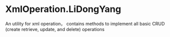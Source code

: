 # XmlOperation.LiDongYang
An utility for xml operation， contains methods to implement all basic CRUD (create retrieve, update, and delete) operations
